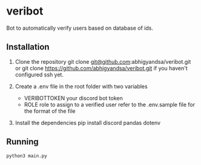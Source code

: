 # veribot

Bot to automatically verify users based on database of ids.

## Installation

1. Clone the repository
    git clone git@github.com:abhigyandsa/veribot.git
or
    git clone https://github.com/abhigyandsa/veribot.git
if you haven't configured ssh yet.

2. Create a .env file in the root folder with two variables
    - VERIBOTTOKEN    your discord bot token
    - ROLE			role to assign to a verified user
refer to the .env.sample file for the format of the file

3. Install the dependencies
    pip install discord pandas dotenv

## Running

    python3 main.py

